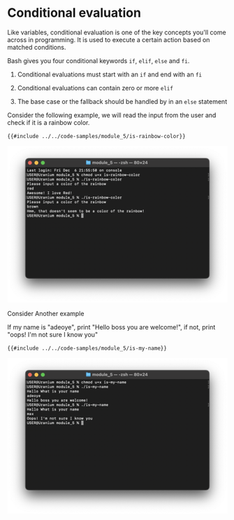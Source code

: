 # Conditional evaluation

Like variables, conditional evaluation is one of the key concepts you'll come across in programming. It is used to execute a certain action based on matched conditions.

Bash gives you four conditional keywords `if`, `elif`, `else` and `fi`.

1. Conditional evaluations must start with an `if` and end with an `fi`

2. Conditional evaluations can contain zero or more `elif`

3. The base case or the fallback should be handled by in an `else` statement

Consider the following example, we will read the input from the user and check if it is a rainbow color.

```sh
{{#include ../../code-samples/module_5/is-rainbow-color}}
```

![rainbow](../../assets/shell-scripting/module_5_is-rainbow-color.png)

Consider Another example

If my name is "adeoye", print "Hello boss you are welcome!", if not, print "oops! I'm not sure I know you"

```sh
{{#include ../../code-samples/module_5/is-my-name}}
```

![is my name](../../assets/shell-scripting/module_5-is-my-name.png)
